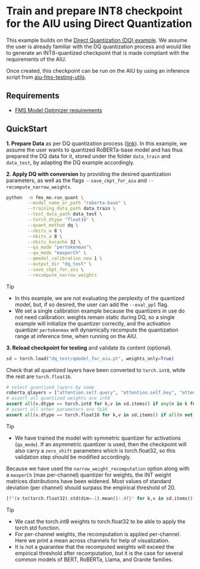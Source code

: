 # Train and prepare INT8 checkpoint for the AIU using Direct Quantization
This example builds on the [Direct Quantization (DQ) example](../DQ_SQ/README.md). We assume the user is already familiar with the DQ quantization process and would like to generate an INT8-quantized checkpoint that is made compliant with the requirements of the AIU.

Once created, this checkpoint can be run on the AIU by using an inference script from [aiu-fms-testing-utils](https://github.com/foundation-model-stack/aiu-fms-testing-utils).


## Requirements
- [FMS Model Optimizer requirements](../../README.md#requirements)

## QuickStart

**1. Prepare Data** as per DQ quantization process ([link](../DQ_SQ/README.md)). In this example, we assume the user wants to quantized RoBERTa-base model and has thus prepared the DQ data for it, stored under the folder `data_train` and `data_test`, by adapting the DQ example accordingly.

**2. Apply DQ with conversion** by providing the desired quantization parameters, as well as the flags `--save_ckpt_for_aiu` and `--recompute_narrow_weights`.

```bash
python  -m fms_mo.run_quant \
        --model_name_or_path "roberta-base" \
        --training_data_path data_train \
        --test_data_path data_test \
        --torch_dtype "float16" \
        --quant_method dq \
        --nbits_w 8 \
        --nbits_a 8 \
        --nbits_kvcache 32 \
        --qa_mode "pertokenmax"\
        --qw_mode "maxperCh" \
        --qmodel_calibration_new 1 \
        --output_dir "dq_test" \
        --save_ckpt_for_aiu \
        --recompute_narrow_weights
```
> [!TIP]
> - In this example, we are not evaluating the perplexity of the quantized model, but, if so desired, the user can add the `--eval_ppl` flag.
> - We set a single calibration example because the quantizers in use do not need calibration: weights remain static during DQ, so a single example will initialize the quantizer correctly, and the activation quantizer `pertokenmax` will dynamically recompute the quantization range at inference time, when running on the AIU.

**3. Reload checkpoint for testing** and validate its content (optional).

```python
sd = torch.load("dq_test/qmodel_for_aiu.pt", weights_only=True)
```

Check that all quantized layers have been converted to `torch.int8`, while the rest are `torch.float16`.

```python
# select quantized layers by name
roberta_qlayers = ["attention.self.query", "attention.self.key", "attention.self.value", "attention.output.dense", "intermediate.dense", "output.dense"]
# assert all quantized weights are int8
assert all(v.dtype == torch.int8 for k,v in sd.items() if any(n in k for n in roberta_qlayers) and k.endswith(".weight"))
# assert all other parameters are fp16
assert all(v.dtype == torch.float16 for k,v in sd.items() if all(n not in k for n in roberta_qlayers) or not k.endswith(".weight"))
```

> [!TIP]
> - We have trained the model with symmetric quantizer for activations (`qa_mode`). If an asymmetric quantizer is used, then the checkpoint will also carry a `zero_shift` parameters which is torch.float32, so this validation step should be modified accordingly.

Because we have used the `narrow_weight_recomputation` option along with a `maxperCh` (max per-channel) quantizer for weights, the INT weight matrices distributions have been widened. Most values of standard deviation (per channel) should surpass the empirical threshold of 20.

```python
[f"{v.to(torch.float32).std(dim=-1).mean():.4f}" for k,v in sd.items() if k.endswith(".weight") and any(n in k for n in roberta_qlayers)]
```

> [!TIP]
> - We cast the torch.int8 weights to torch.float32 to be able to apply the torch.std function.
> - For per-channel weights, the recomputation is applied per-channel. Here we print a mean across channels for help of visualization.
> - It is not a guarantee that the recomputed weights will exceed the empirical threshold after recomputation, but it is the case for several common models of BERT, RoBERTa, Llama, and Granite families.
